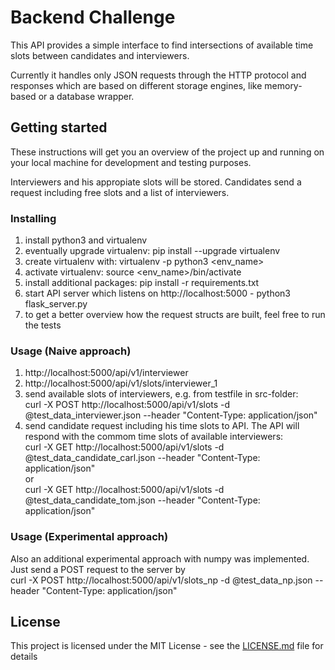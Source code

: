 # Backend Challenge

This API provides a simple interface to find intersections of available
time slots between candidates and interviewers.

Currently it handles only JSON requests through the HTTP protocol and responses which are based
on different storage engines, like memory-based or a database wrapper.

## Getting started

These instructions will get you an overview of the project up and running on your local machine
for development and testing purposes.

Interviewers and his appropiate slots will be stored.
Candidates send a request including free slots and a list of interviewers.


### Installing
1. install python3 and virtualenv
2. eventually upgrade virtualenv:
    pip install --upgrade virtualenv
3. create virtualenv with:
    virtualenv -p python3 <env_name>
4. activate virtualenv:
    source <env_name>/bin/activate
5. install additional packages:
    pip install -r requirements.txt
5. start API server which listens on http://localhost:5000 -
    python3 flask_server.py
6. to get a better overview how the request structs are built, feel free to run the tests

### Usage (Naive approach)
1. http://localhost:5000/api/v1/interviewer
2. http://localhost:5000/api/v1/slots/interviewer_1
3. send available slots of interviewers, e.g. from testfile in src-folder:<br />
    curl -X POST http://localhost:5000/api/v1/slots -d @test_data_interviewer.json --header "Content-Type: application/json"
4. send candidate request including his time slots to API. The API will respond with the commom time slots of
   available interviewers:<br />
    curl -X GET http://localhost:5000/api/v1/slots -d @test_data_candidate_carl.json --header "Content-Type: application/json"<br />
    or<br />
    curl -X GET http://localhost:5000/api/v1/slots -d @test_data_candidate_tom.json --header "Content-Type: application/json"

### Usage (Experimental approach)

Also an additional experimental approach with numpy was implemented.
Just send a POST request to the server by <br />
    curl -X POST http://localhost:5000/api/v1/slots_np -d @test_data_np.json --header "Content-Type: application/json"

## License

This project is licensed under the MIT License - see the [LICENSE.md](LICENSE.md) file for details

